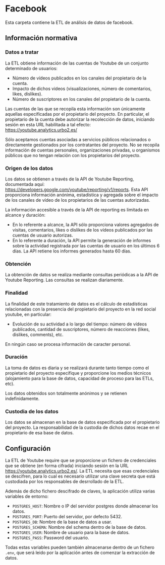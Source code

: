 # Facebook

Esta carpeta contiene la ETL de análisis de datos de facebook.

## Información normativa

### Datos a tratar

La ETL obtiene información de las cuentas de Youtube de un conjunto determinado de usuarios:

- Número de vídeos publicados en los canales del propietario de la cuenta.
- Impacto de dichos videos (visualizaciones, número de comentarios, likes, dislikes).
- Número de suscriptores en los canales del propietario de la cuenta.

Las cuentas de las que se recopila esta información son únicamente aquellas especificadas por el propietario del proyecto. En particular, el propietario de la cuenta debe autorizar la recolección de datos, iniciando sesión en esta URL habilitada a tal efecto: https://youtube.analytics.urbo2.es/

Sólo aceptamos cuentas asociadas a servicios públicos relacionados o directamente gestionados por los contratantes del proyecto. No se recopila información de cuentas personales, organizaciones privadas, u organismos públicos que no tengan relación con los propietarios del proyecto.

### Origen de los datos

Los datos se obtienen a través de la API de Youtube Reporting, documentada aquí: https://developers.google.com/youtube/reporting/v1/reports. Esta API proporciona información anónima, estadística y agregada sobre el impacto de los canales de vídeo de los propietarios de las cuentas autorizadas.

La información accesible a través de la API de reporting es limitada en alcance y duración:

- En lo referente a alcance, la API sólo proporciona valores agregados de visitas, comentarios, likes o dislikes de los vídeos publicados por las cuentas de usuario autorizas.
- En lo referente a duración, la API permite la generación de informes sobre la actividad registrada por las cuentas de usuario en los últimos 6 días. La API retiene los informes generados hasta 60 días.

### Obtención

La obtención de datos se realiza mediante consultas periódicas a la API de Youtube Reporting. Las consultas se realizan diariamente.

### Finalidad

La finalidad de este tratamiento de datos es el cálculo de estadísticas relacionadas con la presencia del propietario del proyecto en la red social youtube, en particular:

- Evolución de su actividad a lo largo del tiempo: número de vídeos publicados, cantidad de suscriptores, número de reacciones (likes, dislikes, comments), etc.

En ningún caso se procesa información de caracter personal.

### Duración

La toma de datos es diaria y se realizará durante tanto tiempo como el propietario del proyecto especifique y proporcione los medios técnicos (alojamiento para la base de datos, capacidad de proceso para las ETLs, etc).

Los datos obtenidos son totalmente anónimos y se retienen indefinidamente.

### Custodia de los datos

Los datos se almacenan en la base de datos especificada por el propietario del proyecto. La responsabilidad de la custodia de dichos datos recae en el propietario de esa base de datos.

## Configuración

La ETL de Youtube require que se proporcione un fichero de credenciales que se obtiene (en forma cifrada) iniciando sesión en la URL https://youtube.analytics.urbo2.es/. La ETL necesita que esas credenciales se descifren, para lo cual es necesario utilizar una clave secreta que está custodiada por los responsables de desrrollado de la ETL.

Además de dicho fichero descifrado de claves, la aplicación utiliza varias variables de entorno:

- `POSTGRES_HOST`: Nombre o IP del servidor postgres donde almacenar los datos.
- `POSTGRES_PORT`: Puerto del servidor, por defecto 5432.
- `POSTGRES_DB`: Nombre de la base de datos a usar.
- `POSTGRES_SCHEMA`: Nombre del schema dentro de la base de datos.
- `POSTGRES_USER`: Nombre de usuario para la base de datos.
- `POSTGRES_PASS`: Password del usuario.

Todas estas variables pueden también almacenarse dentro de un fichero `.env`, que será leido por la aplicación antes de comenzar la extracción de datos.
